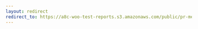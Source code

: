 ```yaml
---
layout: redirect
redirect_to: https://a8c-woo-test-reports.s3.amazonaws.com/public/pr-merge/37632/e2e/index.html
---
```

